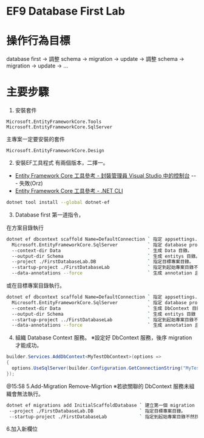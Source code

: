 # EF9 Database First Lab

# 操作行為目標
database first → 調整 schema → migration → update → 調整 schema → migration → update → ...

# 主要步驟
1. 安裝套件
```
Microsoft.EntityFrameworkCore.Tools
Microsoft.EntityFrameworkCore.SqlServer
```
主專案一定要安裝的套件
```
Microsoft.EntityFrameworkCore.Design
```

2. 安裝EF工具程式
有兩個版本，二擇一。 
 - [Entity Framework Core 工具參考 - 封裝管理員 Visual Studio 中的控制台](https://learn.microsoft.com/zh-tw/ef/core/cli/powershell) --- 失敗(Orz)
 - [Entity Framework Core 工具參考 - .NET CLI](https://learn.microsoft.com/zh-tw/ef/core/cli/dotnet)

```bash
dotnet tool install --global dotnet-ef
```

3. Database first 第一道指令，

在方案目錄執行
```bash
dotnet ef dbcontext scaffold Name=DefaultConnection ` 指定 appsettings.json 設定的連線字串。
  Microsoft.EntityFrameworkCore.SqlServer           ` 指定 database provider。
  --context-dir Data                                ` 生成 Data 目錄。
  --output-dir Schema                               ` 生成 entitys 目錄。
  --project ./FirstDatabaseLab.DB                   ` 指定目標專案目錄。
  --startup-project ./FirstDatabaseLab              ` 指定到起始專案目錄不然找不到 appsettings.json。
  --data-annotations --force                        ` 生成 annotation 且強制覆寫。
```

或在目標專案目錄執行。
```bash
dotnet ef dbcontext scaffold Name=DefaultConnection ` 指定 appsettings.json 設定的連線字串
  Microsoft.EntityFrameworkCore.SqlServer           ` 指定 database provider
  --context-dir Data                                ` 生成 DbContext 目錄
  --output-dir Schema                               ` 生成 entitys 目錄
  --startup-project ../FirstDatabaseLab             ` 指定到起始專案目錄不然找不到 appsettings.json
  --data-annotations --force                        ` 生成 annotation 且強制覆寫。
```

4. 組織 Database Context 服務。
※設定好 DbContext 服務，後序 migration 才能成功。
```program.cs
builder.Services.AddDbContext<MyTestDbContext>(options =>
{
  options.UseSqlServer(builder.Configuration.GetConnectionString("MyTestDB_SqlServer"));
});
```

@15:58
5.Add-Migration <name>
Remove-Migrtion
※若欲關聯的 DbContext 服務未組織會無法執行。 

```bash
dotnet ef migrations add InitialScaffoldDatabase ` 建立第一個 migration 並指定名稱。
 --project ./FirstDatabaseLab.DB                 ` 指定目標專案目錄。
 --startup-project ./FirstDatabaseLab            ` 指定到起始專案目錄不然找不到 appsettings.json。
```  

6.加入新欄位
